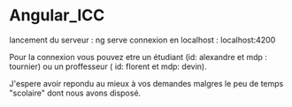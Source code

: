 # Angular_ICC

lancement du serveur : ng serve
connexion en localhost : localhost:4200

Pour la connexion vous pouvez etre un étudiant (id: alexandre et mdp : tournier) ou un proffesseur ( id: florent et mdp: devin).

J'espere avoir repondu au mieux à vos demandes malgres le peu de temps "scolaire" dont nous avons disposé.
